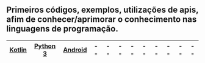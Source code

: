 ## Primeiros códigos, exemplos, utilizações de apis, afim de conhecer/aprimorar o conhecimento nas linguagens de programação.

[Kotlin](https://github.com/vvieira22/primeiro-codigo/tree/kotlin) | [Python 3](https://github.com/vvieira22/primeiro-codigo/tree/python3) | [Android](https://github.com/vvieira22/primeiro-codigo/tree/android) | -- | -- | -- | -- | -- | -- | -- | -- | --
--- | --- | --- | --- |--- |--- |--- |--- |--- |--- |--- |---
